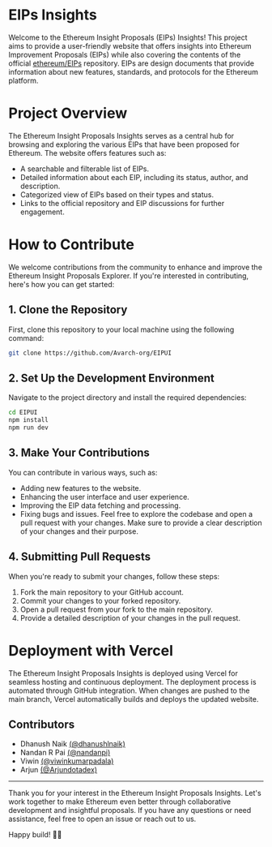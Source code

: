
# EIPs Insights

Welcome to the Ethereum Insight Proposals (EIPs) Insights! This project aims to provide a user-friendly website that offers insights into Ethereum Improvement Proposals (EIPs) while also covering the contents of the official [ethereum/EIPs](https://github.com/ethereum/EIPs) repository. EIPs are design documents that provide information about new features, standards, and protocols for the Ethereum platform.

# Project Overview

The Ethereum Insight Proposals Insights serves as a central hub for browsing and exploring the various EIPs that have been proposed for Ethereum. The website offers features such as:

- A searchable and filterable list of EIPs.
- Detailed information about each EIP, including its status, author, and description.
- Categorized view of EIPs based on their types and status.
- Links to the official repository and EIP discussions for further engagement.


# How to Contribute

We welcome contributions from the community to enhance and improve the Ethereum Insight Proposals Explorer. If you're interested in contributing, here's how you can get started:

## 1. Clone the Repository
First, clone this repository to your local machine using the following command:


```bash
git clone https://github.com/Avarch-org/EIPUI
```

## 2. Set Up the Development Environment
Navigate to the project directory and install the required dependencies:

```bash
cd EIPUI
npm install
npm run dev
```
## 3. Make Your Contributions
You can contribute in various ways, such as:

- Adding new features to the website.
- Enhancing the user interface and user experience.
- Improving the EIP data fetching and processing.
- Fixing bugs and issues.
Feel free to explore the codebase and open a pull request with your changes. Make sure to provide a clear description of your changes and their purpose.

## 4. Submitting Pull Requests
When you're ready to submit your changes, follow these steps:

1) Fork the main repository to your GitHub account.
2) Commit your changes to your forked repository.
3) Open a pull request from your fork to the main repository.
4) Provide a detailed description of your changes in the pull request.

# Deployment with Vercel

The Ethereum Insight Proposals Insights is deployed using Vercel for seamless hosting and continuous deployment. The deployment process is automated through GitHub integration. When changes are pushed to the main branch, Vercel automatically builds and deploys the updated website.


## Contributors

- Dhanush Naik [(@dhanushlnaik)](https://www.github.com/dhanushlnaik)
- Nandan R Pai [(@nandanpi)](https://github.com/nandanpi)
- Viwin [(@viwinkumarpadala)](https://github.com/viwinkumarpadala)
- Arjun [(@Arjundotadex)](https://github.com/Arjundotadex)

---

Thank you for your interest in the Ethereum Insight Proposals Insights. Let's work together to make Ethereum even better through collaborative development and insightful proposals. If you have any questions or need assistance, feel free to open an issue or reach out to us.

Happy build! 🚀🌐


